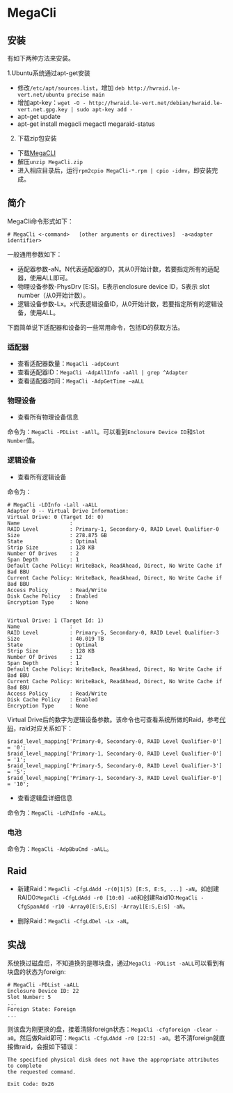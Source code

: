 # MegaCli

## 安装

有如下两种方法来安装。

1.Ubuntu系统通过apt-get安装
 - 修改`/etc/apt/sources.list`，增加 `deb http://hwraid.le-vert.net/ubuntu precise main`
 - 增加apt-key：`wget -O - http://hwraid.le-vert.net/debian/hwraid.le-vert.net.gpg.key | sudo apt-key add -`
 - apt-get update
 - apt-get install megacli megactl megaraid-status

2. 下载zip包安装
 - 下载[MegaCLI](http://www.lsi.com/support/Pages/download-results.aspx?keyword=megacli)
 - 解压`unzip MegaCli.zip`
 - 进入相应目录后，运行`rpm2cpio MegaCli-*.rpm | cpio -idmv`，即安装完成。

## 简介

MegaCli命令形式如下：
```
# MegaCli <-command>   [other arguments or directives]  -a<adapter identifier>
```

一般通用参数如下：

- 适配器参数-aN。N代表适配器的ID，其从0开始计数，若要指定所有的适配器，使用ALL即可。
- 物理设备参数-PhysDrv [E:S]。E表示enclosure device ID，S表示 slot number（从0开始计数）。
- 逻辑设备参数-Lx。x代表逻辑设备ID，从0开始计数，若要指定所有的逻辑设备，使用ALL。

下面简单说下适配器和设备的一些常用命令，包括ID的获取方法。

### 适配器

- 查看适配器数量：`MegaCli -adpCount`
- 查看适配器ID：`MegaCli -AdpAllInfo -aAll | grep ^Adapter`
- 查看适配器时间：`MegaCli -AdpGetTime –aALL`

### 物理设备

- 查看所有物理设备信息

命令为：`MegaCli -PDList -aAll`。可以看到`Enclosure Device ID`和`Slot Number`值。

### 逻辑设备

- 查看所有逻辑设备

命令为：
```
# MegaCli -LDInfo -Lall -aALL
Adapter 0 -- Virtual Drive Information:
Virtual Drive: 0 (Target Id: 0)
Name                :
RAID Level          : Primary-1, Secondary-0, RAID Level Qualifier-0
Size                : 278.875 GB
State               : Optimal
Strip Size          : 128 KB
Number Of Drives    : 2
Span Depth          : 1
Default Cache Policy: WriteBack, ReadAhead, Direct, No Write Cache if Bad BBU
Current Cache Policy: WriteBack, ReadAhead, Direct, No Write Cache if Bad BBU
Access Policy       : Read/Write
Disk Cache Policy   : Enabled
Encryption Type     : None


Virtual Drive: 1 (Target Id: 1)
Name                :
RAID Level          : Primary-5, Secondary-0, RAID Level Qualifier-3
Size                : 40.019 TB
State               : Optimal
Strip Size          : 128 KB
Number Of Drives    : 12
Span Depth          : 1
Default Cache Policy: WriteBack, ReadAhead, Direct, No Write Cache if Bad BBU
Current Cache Policy: WriteBack, ReadAhead, Direct, No Write Cache if Bad BBU
Access Policy       : Read/Write
Disk Cache Policy   : Enabled
Encryption Type     : None  
```

Virtual Drive后的数字为逻辑设备参数。该命令也可查看系统所做的Raid，参考[代码](http://tools.rapidsoft.de/perc/rs_check_raid_perc5i.class.php.txt)，raid对应关系如下：
```
$raid_level_mapping['Primary-0, Secondary-0, RAID Level Qualifier-0'] = '0';
$raid_level_mapping['Primary-1, Secondary-0, RAID Level Qualifier-0'] = '1';
$raid_level_mapping['Primary-5, Secondary-0, RAID Level Qualifier-3'] = '5';
$raid_level_mapping['Primary-1, Secondary-3, RAID Level Qualifier-0'] = '10';
```

- 查看逻辑盘详细信息

命令为：`MegaCli -LdPdInfo -aALL`。

### 电池

命令为：`MegaCli -AdpBbuCmd -aALL`。


## Raid

- 新建Raid：`MegaCli -CfgLdAdd -r(0|1|5) [E:S, E:S, ...] -aN`。如创建RAID0:`MegaCli -CfgLdAdd -r0 [10:0] -a0`和创建Raid10:`MegaCli -CfgSpanAdd -r10 -Array0[E:S,E:S] -Array1[E:S,E:S] -aN`。

- 删除Raid：`MegaCli -CfgLdDel -Lx -aN`。

## 实战

系统换过磁盘后，不知道换的是哪块盘，通过`MegaCli -PDList -aALL`可以看到有块盘的状态为foreign:
```
# MegaCli -PDList -aALL
Enclosure Device ID: 22
Slot Number: 5
...
Foreign State: Foreign
...

```

则该盘为刚更换的盘，接着清除foreign状态：`MegaCli -cfgforeign -clear -a0`。然后做Raid即可：`MegaCli -CfgLdAdd -r0 [22:5] -a0`。若不清foreign就直接做raid，会报如下错误：

```
The specified physical disk does not have the appropriate attributes to complete
the requested command.

Exit Code: 0x26
```


